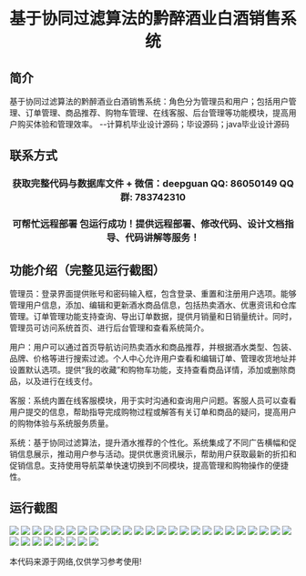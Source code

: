 <p><h1 align="center">基于协同过滤算法的黔醉酒业白酒销售系统</h1></p>

## 简介
基于协同过滤算法的黔醉酒业白酒销售系统：角色分为管理员和用户；包括用户管理、订单管理、商品推荐、购物车管理、在线客服、后台管理等功能模块，提高用户购买体验和管理效率。    --计算机毕业设计源码；毕设源码；java毕业设计源码


## 联系方式
<p><h3 align="center">获取完整代码与数据库文件 + 微信：deepguan QQ: 86050149 QQ群: 783742310</h3></p>
<p><h3 align="center">可帮忙远程部署 包运行成功！提供远程部署、修改代码、设计文档指导、代码讲解等服务！</h3></p>

## 功能介绍（完整见运行截图）
管理员：登录界面提供账号和密码输入框，包含登录、重置和注册用户选项。能够管理用户信息，添加、编辑和更新酒水商品信息，包括热卖酒水、优惠资讯和仓库管理。订单管理功能支持查询、导出订单数据，提供月销量和日销量统计。同时，管理员可访问系统首页、进行后台管理和查看系统简介。

用户：用户可以通过首页导航访问热卖酒水和商品推荐，并根据酒水类型、包装、品牌、价格等进行搜索过滤。个人中心允许用户查看和编辑订单、管理收货地址并设置默认选项。提供“我的收藏”和购物车功能，支持查看商品详情，添加或删除商品，以及进行在线支付。

客服：系统内置在线客服模块，用于实时沟通和查询用户问题。客服人员可以查看用户提交的信息，帮助指导完成购物过程或解答有关订单和商品的疑问，提高用户的购物体验与系统服务质量。

系统：基于协同过滤算法，提升酒水推荐的个性化。系统集成了不同广告横幅和促销信息展示，推动用户参与活动。提供优惠资讯展示，帮助用户获取最新的折扣和促销信息。支持使用导航菜单快速切换到不同模块，提高管理和购物操作的便捷性。


## 运行截图
![](img/001.jpg)
![](img/002.jpg)
![](img/003.jpg)
![](img/004.jpg)
![](img/005.jpg)
![](img/006.jpg)
![](img/007.jpg)
![](img/008.jpg)
![](img/009.jpg)
![](img/010.jpg)
![](img/011.jpg)
![](img/012.jpg)
![](img/013.jpg)
![](img/014.jpg)
![](img/015.jpg)
![](img/016.jpg)
![](img/017.jpg)
![](img/018.jpg)
![](img/019.jpg)
![](img/020.jpg)
![](img/021.jpg)
![](img/022.jpg)
![](img/023.jpg)
![](img/024.jpg)
![](img/025.jpg)
![](img/026.jpg)
![](img/027.jpg)
![](img/028.jpg)
![](img/029.jpg)
![](img/030.jpg)
![](img/031.jpg)
![](img/032.jpg)
![](img/033.jpg)

<p>本代码来源于网络,仅供学习参考使用!</p>
